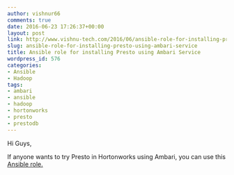 ```yaml
---
author: vishnur66
comments: true
date: 2016-06-23 17:26:37+00:00
layout: post
link: http://www.vishnu-tech.com/2016/06/ansible-role-for-installing-presto-using-ambari-service/
slug: ansible-role-for-installing-presto-using-ambari-service
title: Ansible role for installing Presto using Ambari Service
wordpress_id: 576
categories:
- Ansible
- Hadoop
tags:
- ambari
- ansible
- hadoop
- hortonworks
- presto
- prestodb
---
```


Hi Guys,

If anyone wants to try Presto in Hortonworks using Ambari, you can use this [Ansible role.](https://galaxy.ansible.com/vishnudxb/ambari-presto/) 

